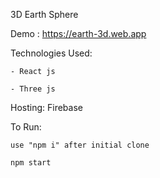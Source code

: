 3D Earth Sphere

Demo : https://earth-3d.web.app

Technologies Used:

    - React js

    - Three js

Hosting: Firebase

To Run:

    use "npm i" after initial clone

    npm start
